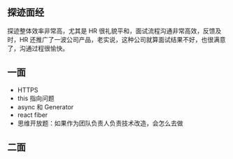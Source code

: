 ## 探迹面经

探迹整体效率非常高，尤其是 HR 很礼貌平和，面试流程沟通非常高效，反馈及时，HR 还推广了一波公司产品，老实说，这种公司就算面试结果不好，也很满意了，沟通过程很愉快。

## 一面

- HTTPS
- this 指向问题
- async 和 Generator
- react fiber
- 思维开放题：如果作为团队负责人负责技术改造，会怎么去做

## 二面

